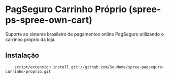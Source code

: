 # PagSeguro Carrinho Próprio (spree-ps-spree-own-cart)

Suporte ao sistema brasileiro de pagamentos online PagSeguro utilizando o carrinho próprio da loja.

## Instalação

        script/extension install git://github.com/SeuNome/spree-pagseguro-carrinho-proprio.git

